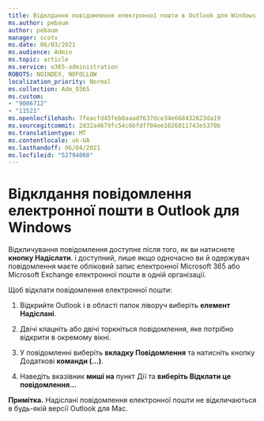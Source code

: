 ```yaml
---
title: Відклдання повідомлення електронної пошти в Outlook для Windows
ms.author: pebaum
author: pebaum
manager: scotv
ms.date: 06/03/2021
ms.audience: Admin
ms.topic: article
ms.service: o365-administration
ROBOTS: NOINDEX, NOFOLLOW
localization_priority: Normal
ms.collection: Adm_O365
ms.custom:
- "9006712"
- "11521"
ms.openlocfilehash: 7feacfd45feb0aaadf637dce34e668432623da19
ms.sourcegitcommit: 2d32a4679fc54c6bfdff04ee1026811743e5370b
ms.translationtype: MT
ms.contentlocale: uk-UA
ms.lasthandoff: 06/04/2021
ms.locfileid: "52794060"
---
```

# <a name="how-to-recall-an-email-message-in-outlook-for-windows"></a>Відклдання повідомлення електронної пошти в Outlook для Windows

Відкличування повідомлення доступне після того, як ви натиснете **кнопку Надіслати**. і доступний, лише якщо одночасно ви й одержувач повідомлення маєте обліковий запис електронної Microsoft 365 або Microsoft Exchange електронної пошти в одній організації. 

Щоб відклати повідомлення електронної пошти:

1. Відкрийте Outlook і в області папок ліворуч виберіть **елемент Надіслані**.

1. Двічі клацніть або двічі торкніться повідомлення, яке потрібно відкрити в окремому вікні.

1. У повідомленні виберіть **вкладку Повідомлення** та натисніть кнопку Додаткові **команди (...)**.

1. Наведіть вказівник **миші на** пункт Дії та **виберіть Відклати це повідомлення...**

**Примітка.** Надіслані повідомлення електронної пошти не відкличаються в будь-якій версії Outlook для Mac.